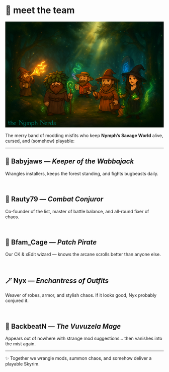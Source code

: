 # 🌿 meet the team

![The Nymph Nerds Team Banner](assets/nerds@0.5x.png)

The merry band of modding misfits who keep **Nymph’s Savage World** alive, cursed, and (somehow) playable:  

---

## 🌿 Babyjaws — *Keeper of the Wabbajack*  
Wrangles installers, keeps the forest standing, and fights bugbeasts daily.  

<br>

## 🔨 Rauty79 — *Combat Conjuror*  
Co-founder of the list, master of battle balance, and all-round fixer of chaos.  

<br>

## 💨 Bfam_Cage — *Patch Pirate*  
Our CK & xEdit wizard — knows the arcane scrolls better than anyone else.  

<br>

## 🪄 Nyx — *Enchantress of Outfits*  
Weaver of robes, armor, and stylish chaos. If it looks good, Nyx probably conjured it.  

<br>

## 📯 BackbeatN — *The Vuvuzela Mage*  
Appears out of nowhere with strange mod suggestions… then vanishes into the mist again.  

---

✨ Together we wrangle mods, summon chaos, and somehow deliver a playable Skyrim.  
